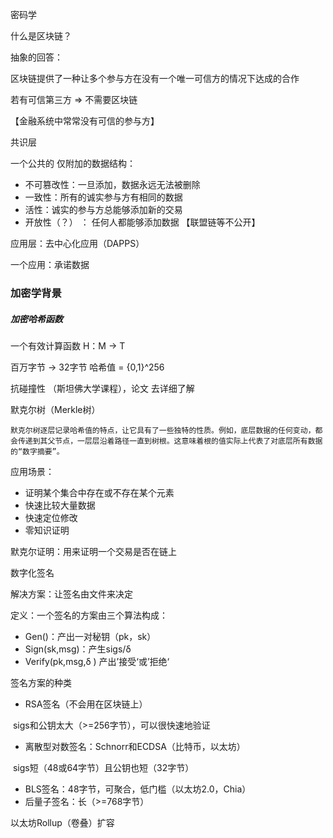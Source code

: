密码学



什么是区块链？

抽象的回答：

区块链提供了一种让多个参与方在没有一个唯一可信方的情况下达成的合作

若有可信第三方 => 不需要区块链

【金融系统中常常没有可信的参与方】





共识层

一个公共的 仅附加的数据结构：

* 不可篡改性：一旦添加，数据永远无法被删除
* 一致性：所有的诚实参与方有相同的数据
* 活性：诚实的参与方总能够添加新的交易
* 开放性（？） ： 任何人都能够添加数据 【联盟链等不公开】





应用层：去中心化应用（DAPPS）

一个应用：承诺数据



### 加密学背景

##### 加密哈希函数

一个有效计算函数  H：M -> T 

百万字节 ->  32字节 哈希值  = {0,1}^256

抗碰撞性 （斯坦佛大学课程），论文 去详细了解



默克尔树（Merkle树）

```
默克尔树逐层记录哈希值的特点，让它具有了一些独特的性质。例如，底层数据的任何变动，都会传递到其父节点，一层层沿着路径一直到树根。这意味着根的值实际上代表了对底层所有数据的“数字摘要”。
```

应用场景：

* 证明某个集合中存在或不存在某个元素
* 快速比较大量数据
* 快速定位修改
* 零知识证明



默克尔证明：用来证明一个交易是否在链上





数字化签名

解决方案：让签名由文件来决定

定义：一个签名的方案由三个算法构成：

* Gen()：产出一对秘钥（pk，sk）
* Sign(sk,msg)：产生sigs/δ 
* Verify(pk,msg,δ )  产出’接受‘或’拒绝‘

签名方案的种类

* RSA签名（不会用在区块链上）

​		sigs和公钥太大（>=256字节），可以很快速地验证

* 离散型对数签名：Schnorr和ECDSA（比特币，以太坊）

​		sigs短（48或64字节）且公钥也短（32字节）

* BLS签名：48字节，可聚合，低门槛（以太坊2.0，Chia）
* 后量子签名：长（>=768字节）





以太坊Rollup（卷叠）扩容